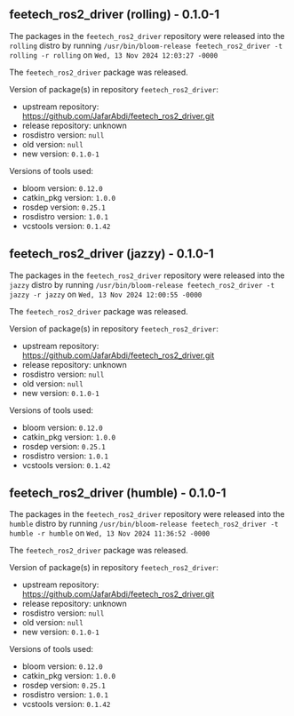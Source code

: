 ## feetech_ros2_driver (rolling) - 0.1.0-1

The packages in the `feetech_ros2_driver` repository were released into the `rolling` distro by running `/usr/bin/bloom-release feetech_ros2_driver -t rolling -r rolling` on `Wed, 13 Nov 2024 12:03:27 -0000`

The `feetech_ros2_driver` package was released.

Version of package(s) in repository `feetech_ros2_driver`:

- upstream repository: https://github.com/JafarAbdi/feetech_ros2_driver.git
- release repository: unknown
- rosdistro version: `null`
- old version: `null`
- new version: `0.1.0-1`

Versions of tools used:

- bloom version: `0.12.0`
- catkin_pkg version: `1.0.0`
- rosdep version: `0.25.1`
- rosdistro version: `1.0.1`
- vcstools version: `0.1.42`


## feetech_ros2_driver (jazzy) - 0.1.0-1

The packages in the `feetech_ros2_driver` repository were released into the `jazzy` distro by running `/usr/bin/bloom-release feetech_ros2_driver -t jazzy -r jazzy` on `Wed, 13 Nov 2024 12:00:55 -0000`

The `feetech_ros2_driver` package was released.

Version of package(s) in repository `feetech_ros2_driver`:

- upstream repository: https://github.com/JafarAbdi/feetech_ros2_driver.git
- release repository: unknown
- rosdistro version: `null`
- old version: `null`
- new version: `0.1.0-1`

Versions of tools used:

- bloom version: `0.12.0`
- catkin_pkg version: `1.0.0`
- rosdep version: `0.25.1`
- rosdistro version: `1.0.1`
- vcstools version: `0.1.42`


## feetech_ros2_driver (humble) - 0.1.0-1

The packages in the `feetech_ros2_driver` repository were released into the `humble` distro by running `/usr/bin/bloom-release feetech_ros2_driver -t humble -r humble` on `Wed, 13 Nov 2024 11:36:52 -0000`

The `feetech_ros2_driver` package was released.

Version of package(s) in repository `feetech_ros2_driver`:

- upstream repository: https://github.com/JafarAbdi/feetech_ros2_driver.git
- release repository: unknown
- rosdistro version: `null`
- old version: `null`
- new version: `0.1.0-1`

Versions of tools used:

- bloom version: `0.12.0`
- catkin_pkg version: `1.0.0`
- rosdep version: `0.25.1`
- rosdistro version: `1.0.1`
- vcstools version: `0.1.42`


